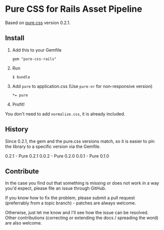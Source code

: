 # Pure CSS for Rails Asset Pipeline

Based on [pure.css](http://purecss.io/) version 0.2.1.

## Install

1. Add this to your Gemfile

    `gem "pure-css-rails"`

2. Run

    `$ bundle`

3. Add `pure` to application.css (Use `pure-nr` for non-responsive version)


    `*= pure`

4. Profit!

You don't need to add `normalize.css`, it is already included.

## History

Since 0.2.1, the gem and the pure.css versions match, so it is easier to pin
the library to a specific version via the Gemfile.

0.2.1 - Pure 0.2.1
0.0.2 - Pure 0.2.0
0.0.1 - Pure 0.1.0

## Contribute

In the case you find out that something is missing or does not work in a way
you'd expect, please file an issue through GitHub.

If you know how to fix the problem, please submit a pull request (preferrably
from a topic branch) - patches are always welcome.

Otherwise, just let me know and I'll see how the issue can be resolved. Other
contributions (correcting or extending the docs / spreading the word) are also
welcome.
